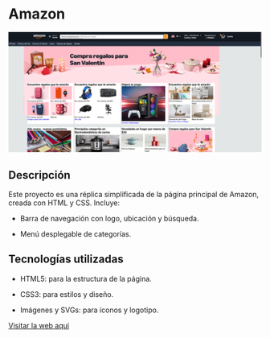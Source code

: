 # Amazon
![Amazon](https://raw.githubusercontent.com/nataliagamezbarea/nataliagamezbarea/master/images/amazon-clone.png)


## Descripción

Este proyecto es una réplica simplificada de la página principal de Amazon, creada con HTML y CSS. Incluye:

- Barra de navegación con logo, ubicación y búsqueda.

- Menú desplegable de categorías.


## Tecnologías utilizadas

- HTML5: para la estructura de la página.

- CSS3: para estilos y diseño.

- Imágenes y SVGs: para íconos y logotipo.


[Visitar la web aquí](https://nataliagamezbarea.github.io/amazon/amazon.html)
